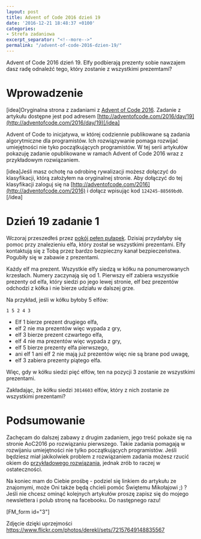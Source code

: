 ```yaml
---
layout: post
title: Advent of Code 2016 dzień 19
date: '2016-12-21 18:48:37 +0100'
categories:
- Strefa zadaniowa
excerpt_separator: "<!--more-->"
permalink: "/advent-of-code-2016-dzien-19/"
---
```

Advent of Code 2016 dzień 19. Elfy podbierają prezenty sobie nawzajem dasz radę odnaleźć tego, który zostanie z wszystkimi prezemtami?

# Wprowadzenie
  
[idea]Oryginalna strona z zadaniami z [Advent of Code 2016](http://adventofcode.com/2016). Zadanie z artykułu dostępne jest pod adresem [http://adventofcode.com/2016/day/19](http://adventofcode.com/2016/day/19)[/idea]

Advent of Code to inicjatywa, w której codziennie publikowane są zadania algorytmiczne dla programistów. Ich rozwiązywanie pomaga rozwijać umiejętności nie tyko początkujących programistów. W tej serii artykułów pokazuję zadanie opublikowane w ramach Advent of Code 2016 wraz z przykładowym rozwiązaniem.

[idea]Jeśli masz ochotę na odrobinę rywalizacji możesz dołączyć do klasyfikacji, którą założyłem na oryginalnej stronie. Aby dołączyć do tej klasyfikacji zaloguj się na [http://adventofcode.com/2016](http://adventofcode.com/2016) i dołącz wpisując kod `124245-88569bd0`.[/idea]

# Dzień 19 zadanie 1
  
Wczoraj przeszedłeś przez [pokój pełen pułapek](http://www.samouczekprogramisty.pl/advent-of-code-2016-dzien-18/). Dzisiaj przydałyby się pomoc przy znalezieniu elfa, który został se wszystkimi prezentami. Elfy kontaktują się z Tobą przez bardzo bezpieczny kanał bezpieczeństwa. Pogubiły się w zabawie z prezentami.

Każdy elf ma prezent. Wszystkie elfy siedzą w kółku na ponumerowanych krzesłach. Numery zaczynają się od 1. Pierwszy elf zabiera wszystkie prezenty od elfa, który siedzi po jego lewej stronie, elf bez prezentów odchodzi z kółka i nie bierze udziału w dalszej grze.

Na przykład, jeśli w kółku byłoby 5 elfów:

    1 5 2 4 3

- Elf 1 bierze prezent drugiego elfa,
- elf 2 nie ma prezentów więc wypada z gry,
- elf 3 bierze prezent czwartego elfa,
- elf 4 nie ma prezentów więc wypada z gry,
- elf 5 bierze prezenty elfa pierwszego,
- ani elf 1 ani elf 2 nie mają już prezentów więc nie są brane pod uwagę,
- elf 3 zabiera prezenty piątego elfa.
  
  
Więc, gdy w kółku siedzi pięć elfów, ten na pozycji 3 zostanie ze wszystkimi prezentami.

Zakładając, że kółku siedzi `3014603` elfów, który z nich zostanie ze wszystkimi prezentami?

# Podsumowanie
  
Zachęcam do dalszej zabawy z drugim zadaniem, jego treść pokaże się na stronie AoC2016 po rozwiązaniu pierwszego. Takie zadania pomagają w rozwijaniu umiejętności nie tylko początkujących programistów. Jeśli będziesz miał jakikolwiek problem z rozwiązaniem zadania możesz rzucić okiem do [przykładowego rozwiązania](https://github.com/SamouczekProgramisty/StrefaZadaniowaSamouka/tree/master/05_aoc_2016/src/main/java/pl/samouczekprogramisty/szs/aoc2016/day19), jednak zrób to raczej w ostateczności.

Na koniec mam do Ciebie prośbę - podziel się linkiem do artykułu ze znajomymi, może Oni także będą chcieli pomóc Świętemu Mikołajowi ;) ? Jeśli nie chcesz ominąć kolejnych artykułów proszę zapisz się do mojego newslettera i polub stronę na facebooku. Do następnego razu!

[FM\_form id="3"]

Zdjęcie dzięki uprzejmości https://www.flickr.com/photos/derekl/sets/72157649148835567


